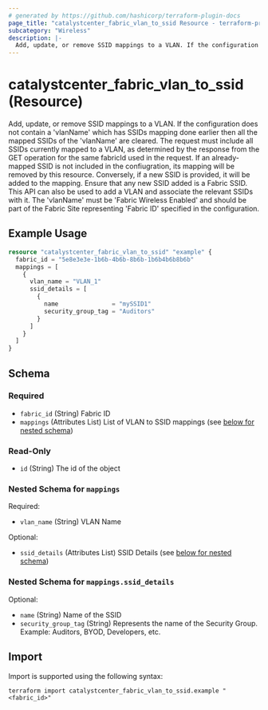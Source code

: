 ```yaml
---
# generated by https://github.com/hashicorp/terraform-plugin-docs
page_title: "catalystcenter_fabric_vlan_to_ssid Resource - terraform-provider-catalystcenter"
subcategory: "Wireless"
description: |-
  Add, update, or remove SSID mappings to a VLAN. If the configuration does not contain a 'vlanName' which has SSIDs mapping done earlier then all the mapped SSIDs of the 'vlanName' are cleared. The request must include all SSIDs currently mapped to a VLAN, as determined by the response from the GET operation for the same fabricId used in the request. If an already-mapped SSID is not included in the confiugration, its mapping will be removed by this resource. Conversely, if a new SSID is provided, it will be added to the mapping. Ensure that any new SSID added is a Fabric SSID. This API can also be used to add a VLAN and associate the relevant SSIDs with it. The 'vlanName' must be 'Fabric Wireless Enabled' and should be part of the Fabric Site representing 'Fabric ID' specified in the configuration.
---
```


# catalystcenter_fabric_vlan_to_ssid (Resource)

Add, update, or remove SSID mappings to a VLAN. If the configuration does not contain a 'vlanName' which has SSIDs mapping done earlier then all the mapped SSIDs of the 'vlanName' are cleared. The request must include all SSIDs currently mapped to a VLAN, as determined by the response from the GET operation for the same fabricId used in the request. If an already-mapped SSID is not included in the confiugration, its mapping will be removed by this resource. Conversely, if a new SSID is provided, it will be added to the mapping. Ensure that any new SSID added is a Fabric SSID. This API can also be used to add a VLAN and associate the relevant SSIDs with it. The 'vlanName' must be 'Fabric Wireless Enabled' and should be part of the Fabric Site representing 'Fabric ID' specified in the configuration.

## Example Usage

```terraform
resource "catalystcenter_fabric_vlan_to_ssid" "example" {
  fabric_id = "5e8e3e3e-1b6b-4b6b-8b6b-1b6b4b6b8b6b"
  mappings = [
    {
      vlan_name = "VLAN_1"
      ssid_details = [
        {
          name               = "mySSID1"
          security_group_tag = "Auditors"
        }
      ]
    }
  ]
}
```

<!-- schema generated by tfplugindocs -->
## Schema

### Required

- `fabric_id` (String) Fabric ID
- `mappings` (Attributes List) List of VLAN to SSID mappings (see [below for nested schema](#nestedatt--mappings))

### Read-Only

- `id` (String) The id of the object

<a id="nestedatt--mappings"></a>
### Nested Schema for `mappings`

Required:

- `vlan_name` (String) VLAN Name

Optional:

- `ssid_details` (Attributes List) SSID Details (see [below for nested schema](#nestedatt--mappings--ssid_details))

<a id="nestedatt--mappings--ssid_details"></a>
### Nested Schema for `mappings.ssid_details`

Optional:

- `name` (String) Name of the SSID
- `security_group_tag` (String) Represents the name of the Security Group. Example: Auditors, BYOD, Developers, etc.

## Import

Import is supported using the following syntax:

```shell
terraform import catalystcenter_fabric_vlan_to_ssid.example "<fabric_id>"
```
